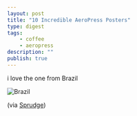 ```yaml
---
layout: post
title: "10 Incredible AeroPress Posters"
type: digest
tags: 
    - coffee
    - aeropress
description: ""
publish: true
---
```



i love the one from Brazil

![Brazil](http://sprudge.com/wp-content/uploads/2016/02/campeonato_bras_aeropress_2016.jpg)

(via [Sprudge](http://sprudge.com/10-incredible-aeropress-posters-and-one-terrible-one-95375.html))
